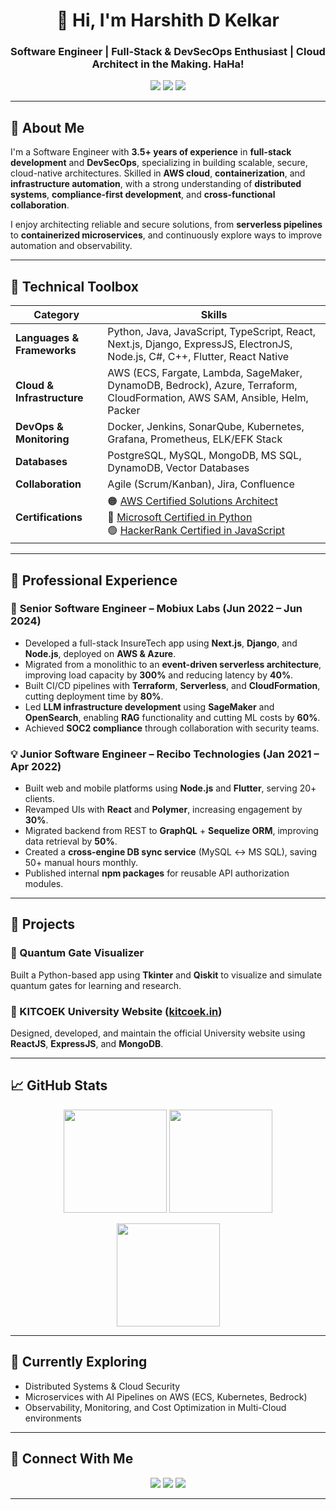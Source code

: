 <h1 align="center">👋 Hi, I'm Harshith D Kelkar</h1>  
<h3 align="center">Software Engineer | Full-Stack & DevSecOps Enthusiast | Cloud Architect in the Making. HaHa!</h3>  

<p align="center">
  <a href="https://www.linkedin.com/in/harshith-kelkar/"><img src="https://img.shields.io/badge/LinkedIn-blue?style=for-the-badge&logo=linkedin"></a>
  <a href="https://github.com/Harshithhk"><img src="https://img.shields.io/badge/GitHub-black?style=for-the-badge&logo=github"></a>
  <a href="mailto:hkelkar@stevens.edu"><img src="https://img.shields.io/badge/Email-hkelkar%40stevens.edu-red?style=for-the-badge&logo=gmail"></a>
</p>

---

## 🚀 About Me  
I'm a Software Engineer with **3.5+ years of experience** in **full-stack development** and **DevSecOps**, specializing in building scalable, secure, cloud-native architectures. Skilled in **AWS cloud**, **containerization**, and **infrastructure automation**, with a strong understanding of **distributed systems**, **compliance-first development**, and **cross-functional collaboration**.  

I enjoy architecting reliable and secure solutions, from **serverless pipelines** to **containerized microservices**, and continuously explore ways to improve automation and observability.

---

## 🧠 Technical Toolbox  

| Category | Skills |
|-----------|--------|
| **Languages & Frameworks** | Python, Java, JavaScript, TypeScript, React, Next.js, Django, ExpressJS, ElectronJS, Node.js, C#, C++, Flutter, React Native |
| **Cloud & Infrastructure** | AWS (ECS, Fargate, Lambda, SageMaker, DynamoDB, Bedrock), Azure, Terraform, CloudFormation, AWS SAM, Ansible, Helm, Packer |
| **DevOps & Monitoring** | Docker, Jenkins, SonarQube, Kubernetes, Grafana, Prometheus, ELK/EFK Stack |
| **Databases** | PostgreSQL, MySQL, MongoDB, MS SQL, DynamoDB, Vector Databases |
| **Collaboration** | Agile (Scrum/Kanban), Jira, Confluence |
| **Certifications** | 🟠 [AWS Certified Solutions Architect](https://www.credly.com/badges/c73878b3-5300-43fa-acde-708f9fc92670/linked_in_profile)<br>🔵 [Microsoft Certified in Python](https://www.credly.com/badges/3884b74a-f936-4dbd-a957-5dfa8704ceb9?source=linked_in_profile)<br>🟢 [HackerRank Certified in JavaScript](https://www.hackerrank.com/certificates/0878ca46e61d) |

---

## 💼 Professional Experience  

### 🧠 **Senior Software Engineer – Mobiux Labs (Jun 2022 – Jun 2024)**  
- Developed a full-stack InsureTech app using **Next.js**, **Django**, and **Node.js**, deployed on **AWS & Azure**.  
- Migrated from a monolithic to an **event-driven serverless architecture**, improving load capacity by **300%** and reducing latency by **40%**.  
- Built CI/CD pipelines with **Terraform**, **Serverless**, and **CloudFormation**, cutting deployment time by **80%**.  
- Led **LLM infrastructure development** using **SageMaker** and **OpenSearch**, enabling **RAG** functionality and cutting ML costs by **60%**.  
- Achieved **SOC2 compliance** through collaboration with security teams.  

### 💡 **Junior Software Engineer – Recibo Technologies (Jan 2021 – Apr 2022)**  
- Built web and mobile platforms using **Node.js** and **Flutter**, serving 20+ clients.  
- Revamped UIs with **React** and **Polymer**, increasing engagement by **30%**.  
- Migrated backend from REST to **GraphQL** + **Sequelize ORM**, improving data retrieval by **50%**.  
- Created a **cross-engine DB sync service** (MySQL ↔ MS SQL), saving 50+ manual hours monthly.  
- Published internal **npm packages** for reusable API authorization modules.  

---

## 🧩 Projects  

### 🧠 Quantum Gate Visualizer  
Built a Python-based app using **Tkinter** and **Qiskit** to visualize and simulate quantum gates for learning and research.

### 🏫 KITCOEK University Website ([kitcoek.in](https://kitcoek.in))  
Designed, developed, and maintain the official University website using **ReactJS**, **ExpressJS**, and **MongoDB**.

---

## 📈 GitHub Stats  

<p align="center">
  <img src="https://github-readme-stats.vercel.app/api?username=Harshithhk&show_icons=true&theme=tokyonight&hide_border=true" height="165">
  <img src="https://github-readme-streak-stats.herokuapp.com/?user=Harshithhk&theme=tokyonight&hide_border=true" height="165">
</p>

<p align="center">
  <img src="https://github-readme-stats.vercel.app/api/top-langs/?username=Harshithhk&layout=compact&theme=tokyonight&hide_border=true" height="165">
</p>

---

## 🌱 Currently Exploring  
- Distributed Systems & Cloud Security  
- Microservices with AI Pipelines on AWS (ECS, Kubernetes, Bedrock)  
- Observability, Monitoring, and Cost Optimization in Multi-Cloud environments  

---

## 🤝 Connect With Me  

<p align="center">
  <a href="mailto:hkelkar@stevens.edu"><img src="https://img.shields.io/badge/Email-hkelkar%40stevens.edu-red?style=for-the-badge&logo=gmail"></a>
  <a href="https://www.linkedin.com/in/harshith-kelkar/"><img src="https://img.shields.io/badge/LinkedIn-blue?style=for-the-badge&logo=linkedin"></a>
  <a href="https://github.com/Harshithhk"><img src="https://img.shields.io/badge/Follow%20Me-black?style=for-the-badge&logo=github"></a>
</p>

---
